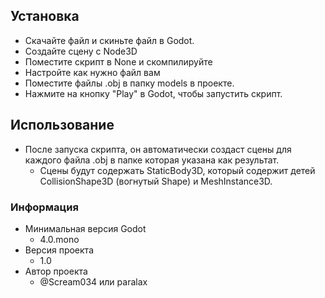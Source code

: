 ## Установка
+ Скачайте файл и скиньте файл в Godot.
+ Создайте сцену с Node3D
+ Поместите скрипт в None и скомпилируйте
+ Настройте как нужно файл вам
+ Поместите файлы .obj в папку models в проекте.
+ Нажмите на кнопку "Play" в Godot, чтобы запустить скрипт.
## Использование
+ После запуска скрипта, он автоматически создаст сцены для каждого файла .obj в папке которая указана как результат. 
  + Сцены будут содержать StaticBody3D, который содержит детей CollisionShape3D (вогнутый Shape) и MeshInstance3D.
### Информация
   - Минимальная версия Godot
      + 4.0.mono
   - Версия проекта
      + 1.0
   - Автор проекта
      + @Scream034 или paralax
